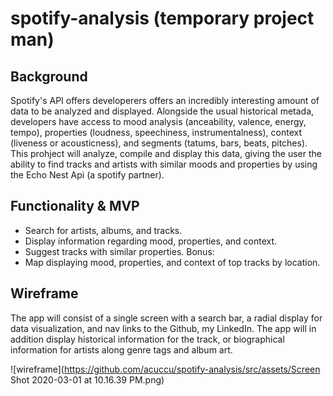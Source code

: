 # spotify-analysis (temporary project man)

## Background

Spotify's API offers developerers offers an incredibly interesting amount of data to be analyzed and displayed.
Alongside the usual historical metada, developers have access to mood analysis (anceability, valence, energy, tempo),
properties (loudness, speechiness, instrumentalness), context (liveness or acousticness), and 
segments (tatums, bars, beats, pitches). This prohject will analyze, compile and display this data, giving the user the ability
to find tracks and artists with similar moods and properties by using the Echo Nest Api (a spotify partner). 

## Functionality & MVP 

* Search for artists, albums, and tracks.
* Display information regarding mood, properties, and context. 
* Suggest tracks with similar properties. 
Bonus: 
* Map displaying mood, properties, and context of top tracks by location. 

## Wireframe

The app will consist of a single screen with a search bar, a radial display for data visualization, and 
nav links to the Github, my LinkedIn. The app will in addition display historical information for the track, or biographical 
information for artists along genre tags and album art. 

![wireframe](https://github.com/acuccu/spotify-analysis/src/assets/Screen Shot 2020-03-01 at 10.16.39 PM.png)

